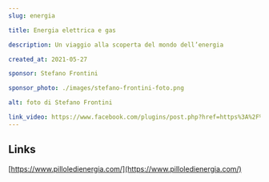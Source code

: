 ```yaml
---
slug: energia

title: Energia elettrica e gas

description: Un viaggio alla scoperta del mondo dell’energia

created_at: 2021-05-27

sponsor: Stefano Frontini

sponsor_photo: ./images/stefano-frontini-foto.png

alt: foto di Stefano Frontini

link_video: https://www.facebook.com/plugins/post.php?href=https%3A%2F%2Fwww.facebook.com%2Fpermalink.php%3Fstory_fbid%3D2929297637351085%26id%3D1790903721190488&show_text=true&width=500
---
```


## Links

[https://www.pilloledienergia.com/](https://www.pilloledienergia.com/)
